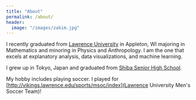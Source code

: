 ```yaml
---
title: "About"
permalink: /about/
header:
  image: "/images/zakim.jpg"
---
```


I recently graduated from [Lawrence University](http://lawrence.edu) in Appleton, WI majoring in Mathematics and minoring in Physics and Anthropology. I am the one that excels at explanatory analysis, data visualizations, and machine learning.  

I grew up in Tokyo, Japan and graduated from [Shiba Senior High School](https://www.shiba.ac.jp/).

My hobby includes playing soccer. I played for [http://vikings.lawrence.edu/sports/msoc/index](Lawrence University Men's Soccer Team)! 
